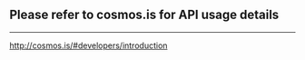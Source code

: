 ## Please refer to cosmos.is for API usage details
--------------------------

http://cosmos.is/#developers/introduction
